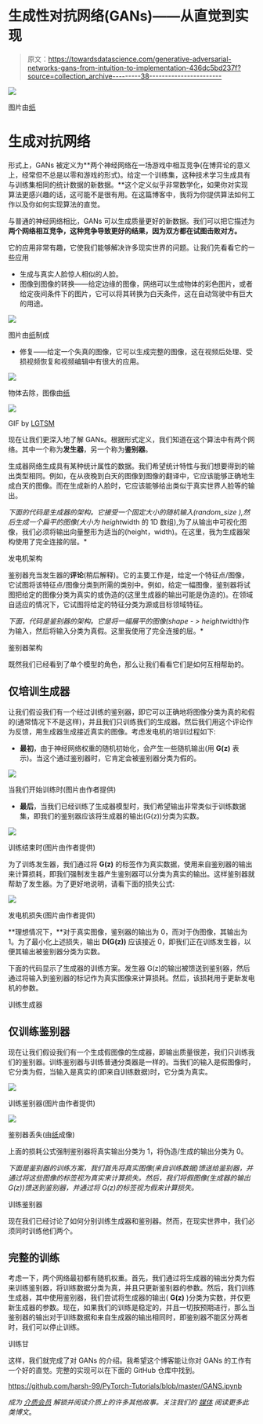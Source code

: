 # 生成性对抗网络(GANs)——从直觉到实现

> 原文：<https://towardsdatascience.com/generative-adversarial-networks-gans-from-intuition-to-implementation-436dc5bd237f?source=collection_archive---------38----------------------->

![](img/6a9d1500d3e7291391fb1dcfaf05d172.png)

图片由[纸](https://arxiv.org/pdf/1710.10196.pdf)

# 生成对抗网络

形式上，GANs 被定义为**两个神经网络在一场游戏中相互竞争(在博弈论的意义上，经常但不总是以零和游戏的形式)。给定一个训练集，这种技术学习生成具有与训练集相同的统计数据的新数据。**这个定义似乎非常数学化，如果你对实现算法更感兴趣的话，这可能不是很有用。在这篇博客中，我将为你提供算法如何工作以及你如何实现算法的直觉。

与普通的神经网络相比，GANs 可以生成质量更好的新数据。我们可以把它描述为**两个网络相互竞争，这种竞争导致更好的结果，因为双方都在试图击败对方。**

它的应用非常有趣，它使我们能够解决许多现实世界的问题。让我们先看看它的一些应用

*   生成与真实人脸惊人相似的人脸。
*   图像到图像的转换——给定边缘的图像，网络可以生成物体的彩色图片，或者给定夜间条件下的图片，它可以将其转换为白天条件，这在自动驾驶中有巨大的用途。

![](img/7c150702c789dba5ec313864bb602ddf.png)

图片由[纸](https://arxiv.org/pdf/1611.07004.pdf)制成

*   修复——给定一个失真的图像，它可以生成完整的图像，这在视频后处理、受损视频恢复和视频编辑中有很大的应用。

![](img/aa630fe5c351cdd61f15160b9735385d.png)

物体去除，图像由[纸](https://github.com/amjltc295/Free-Form-Video-Inpainting)

![](img/fd0f3fd274e0c34937e2b40dd0d8dd0a.png)

GIF by [LGTSM](https://github.com/amjltc295/Free-Form-Video-Inpainting)

现在让我们更深入地了解 GANs。根据形式定义，我们知道在这个算法中有两个网络。其中一个称为**发生器**，另一个称为**鉴别器**。

生成器网络生成具有某种统计属性的数据。我们希望统计特性与我们想要得到的输出类型相同。例如，在从夜晚到白天的图像到图像的翻译中，它应该能够正确地生成白天的图像。而在生成新的人脸时，它应该能够给出类似于真实世界人脸等的输出。

*下面的代码是生成器的架构。它接受一个固定大小的随机输入(random_size ),然后生成一个扁平的图像(大小为 height*width 的 1D 数组),为了从输出中可视化图像，我们必须将输出向量整形为适当的(height，width)。在这里，我为生成器架构使用了完全连接的层。*

发电机架构

鉴别器充当发生器的**评论**(稍后解释)。它的主要工作是，给定一个特征点/图像，它试图将该特征点/图像分类到所需的类别中。例如，给定一幅图像，鉴别器将试图把给定的图像分类为真实的或伪造的(这里生成器的输出可能是伪造的)。在领域自适应的情况下，它试图将给定的特征分类为源或目标领域特征。

*下面，代码是鉴别器的架构。它是将一幅展平的图像(shape - > height*width)作为输入，然后将输入分类为真假。这里我使用了完全连接的层。*

鉴别器架构

既然我们已经看到了单个模型的角色，那么让我们看看它们是如何互相帮助的。

## 仅培训生成器

让我们假设我们有一个经过训练的鉴别器，即它可以正确地将图像分类为真的和假的(通常情况下不是这样)，并且我们只训练我们的生成器。然后我们用这个评论作为反馈，用生成器生成接近真实的图像。考虑发电机的培训过程如下:

*   **最初**，由于神经网络权重的随机初始化，会产生一些随机输出(用 **G(z)** 表示)。当这个通过鉴别器时，它肯定会被鉴别器分类为假的。

![](img/ac57ebe14bec8ea413ba43c6398d4934.png)

当我们开始训练时(图片由作者提供)

*   **最后**，当我们已经训练了生成器模型时，我们希望输出非常类似于训练数据集，即我们的鉴别器应该将生成器的输出(G(z))分类为实数。

![](img/b6b04ea2db72961334cea02fb6b6fc05.png)

训练结束时(图片由作者提供)

为了训练发生器，我们通过将 **G(z)** 的标签作为真实数据，使用来自鉴别器的输出来计算损耗，即我们强制发生器产生鉴别器可以分类为真实的输出。这样鉴别器就帮助了发生器。为了更好地说明，请看下面的损失公式:

![](img/f2423143f5498c2252146353840771da.png)

发电机损失(图片由作者提供)

**理想情况下，**对于真实图像，鉴别器的输出为 0，而对于伪图像，其输出为 1。为了最小化上述损失，输出 **D(G(z))** 应该接近 0，即我们正在训练发生器，以便其输出被鉴别器分类为实数。

下面的代码显示了生成器的训练方案。发生器 G(z)的输出被馈送到鉴别器，然后通过将输入到鉴别器的标记作为真实图像来计算损耗。然后，该损耗用于更新发电机的参数。

训练生成器

## 仅训练鉴别器

现在让我们假设我们有一个生成假图像的生成器，即输出质量很差，我们只训练我们的鉴别器。训练鉴别器与训练普通分类器是一样的。当我们的输入是假图像时，它分类为假，当输入是真实的(即来自训练数据)时，它分类为真实。

![](img/73bbedc099c717d45da9b3f391235938.png)

训练鉴别器(图片由作者提供)

![](img/0a4637e6b79dc910cd963e8ad015aed3.png)

鉴别器丢失(由[纸](https://arxiv.org/pdf/1406.2661.pdf)成像)

上面的损耗公式强制鉴别器将真实输出分类为 1，将伪造/生成的输出分类为 0。

*下面是鉴别器的训练方案，我们首先将真实图像(来自训练数据)馈送给鉴别器，并通过将这些图像的标签视为真实来计算损失。然后，我们将假图像(生成器的输出 G(z))馈送到鉴别器，并通过将 G(z)的标签视为假来计算损失。*

训练鉴别器

现在我们已经讨论了如何分别训练生成器和鉴别器。然而，在现实世界中，我们必须同时训练他们两个。

## 完整的训练

考虑一下，两个网络最初都有随机权重。首先，我们通过将生成器的输出分类为假来训练鉴别器，将训练数据分类为真，并且只更新鉴别器的参数。然后，我们训练生成器，其中使用鉴别器，我们尝试将生成器的输出( **G(z)** )分类为实数，并仅更新生成器的参数。现在，如果我们的训练是稳定的，并且一切按预期进行，那么当鉴别器的输出对于训练数据和来自生成器的输出相同时，即鉴别器不能区分两者时，我们可以停止训练。

训练甘

这样，我们就完成了对 GANs 的介绍。我希望这个博客能让你对 GANs 的工作有一个好的直觉。完整的实现可以在下面的 GitHub 仓库中找到。

<https://github.com/harsh-99/PyTorch-Tutorials/blob/master/GANS.ipynb>  

*成为* [*介质会员*](https://medium.com/@AnveeNaik/membership) *解锁并阅读介质上的许多其他故事。关注我们的* [*媒体*](https://medium.com/@AnveeNaik) *阅读更多此类博文*。